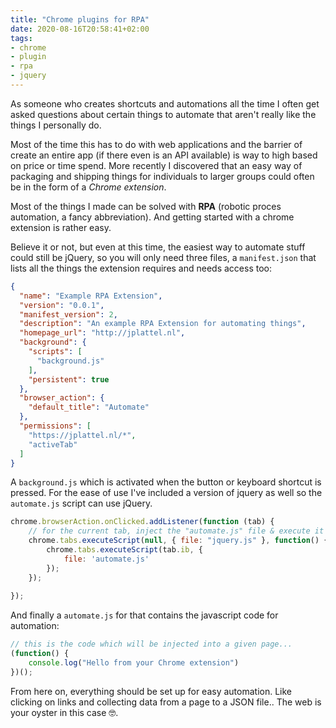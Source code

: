 ```yaml
---
title: "Chrome plugins for RPA"
date: 2020-08-16T20:58:41+02:00
tags:
- chrome
- plugin
- rpa
- jquery
---
```


As someone who creates shortcuts and automations all the time I often get asked questions about certain things to automate that aren't really like the things I personally do. 

Most of the time this has to do with web applications and the barrier of create an entire app (if there even is an API available) is way to high based on price or time spend. More recently I discovered that an easy way of packaging and shipping things for individuals to larger groups could often be in the form of a _Chrome extension_. 

Most of the things I made can be solved with **RPA** (robotic proces automation, a fancy abbreviation). And getting started with a chrome extension is rather easy. 

Believe it or not, but even at this time, the easiest way to automate stuff could still be jQuery, so you will only need three files, a `manifest.json` that lists all the things the extension requires and needs access too:

```json
{
  "name": "Example RPA Extension",
  "version": "0.0.1",
  "manifest_version": 2,
  "description": "An example RPA Extension for automating things",
  "homepage_url": "http://jplattel.nl",
  "background": {
    "scripts": [
      "background.js"
    ],
    "persistent": true
  },
  "browser_action": {
    "default_title": "Automate"
  },
  "permissions": [
    "https://jplattel.nl/*", 
    "activeTab"
  ]
}
```


A `background.js` which is activated when the button or keyboard shortcut is pressed. For the ease of use I've included a version of jquery as well so the `automate.js` script can use jQuery.

```js
chrome.browserAction.onClicked.addListener(function (tab) {
	// for the current tab, inject the "automate.js" file & execute it
	chrome.tabs.executeScript(null, { file: "jquery.js" }, function() {
		chrome.tabs.executeScript(tab.ib, {
			file: 'automate.js'
		});
	});
	
});
```

And finally a `automate.js` for that contains the javascript code for automation:

```js
// this is the code which will be injected into a given page...
(function() {
	console.log("Hello from your Chrome extension")
})();
```

From here on, everything should be set up for easy automation. Like clicking on links and collecting data from a page to a JSON file.. The web is your oyster in this case 🤓.
